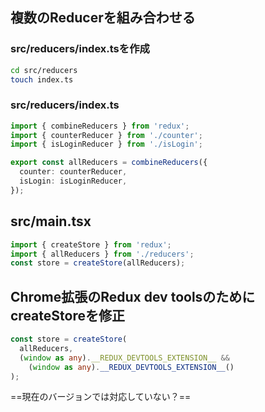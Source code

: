 ## 複数のReducerを組み合わせる

### src/reducers/index.tsを作成

```sh
cd src/reducers
touch index.ts
```

### src/reducers/index.ts

```ts
import { combineReducers } from 'redux';
import { counterReducer } from './counter';
import { isLoginReducer } from './isLogin';

export const allReducers = combineReducers({
  counter: counterReducer,
  isLogin: isLoginReducer,
});
```

## src/main.tsx

```ts
import { createStore } from 'redux';
import { allReducers } from './reducers';
const store = createStore(allReducers);
```

## Chrome拡張のRedux dev toolsのためにcreateStoreを修正

```ts
const store = createStore(
  allReducers,
  (window as any).__REDUX_DEVTOOLS_EXTENSION__ &&
    (window as any).__REDUX_DEVTOOLS_EXTENSION__()
);
```

==現在のバージョンでは対応していない？==
